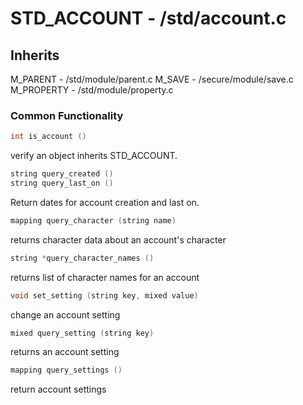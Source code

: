 # STD_ACCOUNT - /std/account.c

## Inherits

M_PARENT - /std/module/parent.c
M_SAVE - /secure/module/save.c
M_PROPERTY - /std/module/property.c

### Common Functionality

```c
int is_account ()
```
verify an object inherits STD_ACCOUNT.

```c
string query_created ()
string query_last_on ()
```
Return dates for account creation and last on.

```c
mapping query_character (string name)
```
returns character data about an account's character

```c
string *query_character_names ()
```
returns list of character names for an account

```c
void set_setting (string key, mixed value)
```
change an account setting

```c
mixed query_setting (string key)
```
returns an account setting

```c
mapping query_settings ()
```
return account settings